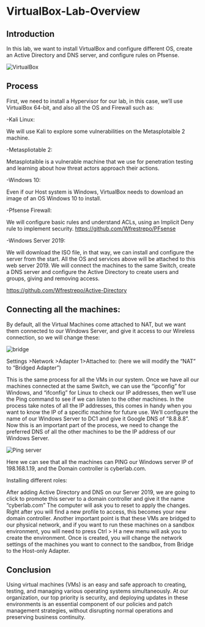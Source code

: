 # VirtualBox-Lab-Overview

## Introduction

In this lab, we want to install VirtualBox and configure different OS,  create an Active Directory and DNS server, and configure rules on Pfsense.

![VirtualBox](https://github.com/Wfrestrepo/VirtualBox-Lab-Overview/assets/108705302/97a25f6d-ad0a-482f-8eeb-fde84d6404a0)


## Process

First, we need to install a Hypervisor for our lab, in this case, we’ll use VirtualBox 64-bit, and also all the OS and Firewall such as: 

-Kali Linux: 

We will use Kali to explore some vulnerabilities on the Metasplotaible 2 machine. 

-Metaspliotable 2: 

Metasplotaible is a vulnerable machine that we use for penetration testing and learning about how threat actors approach their actions. 

-Windows 10: 

Even if our Host system is Windows, VirtualBox needs to download an image of an OS Windows 10 to install. 

-Pfsense Firewall: 

We will configure basic rules and understand ACLs, using an Implicit Deny rule to implement security. 
https://github.com/Wfrestrepo/PFsense

-Windows Server 2019: 

We will download the ISO file, in that way, we can install and configure the server from the start. All the OS and services above will be attached to this web server 2019. We will connect the machines to the same Switch, create a DNS server and configure the Active Directory to create users and groups, giving and removing access.

https://github.com/Wfrestrepo/Active-Directory

## Connecting all the machines: 

By default, all the Virtual Machines come attached to NAT, but we want them connected to our Windows Server, and give it access to our Wireless connection, so we will change these: 

![bridge](https://github.com/Wfrestrepo/VirtualBox-Lab-Overview/assets/108705302/dd8bafe6-0069-40bb-adfc-6b9401a4703f)


 Settings >Network  >Adapter 1>Attached to: (here we will modify the “NAT” to “Bridged Adapter”) 

This is the same process for all the VMs in our system. Once we have all our machines connected at the same Switch, we can use the  “ipconfig” for Windows, and “ifconfig” for Linux to check our IP addresses, then we’ll use the Ping command to see if we can listen to the other machines. In the process take notes of all the IP addresses, this comes in handy when you want to know the IP of a specific machine for future use. 
We’ll configure the name of our Windows Server to DC1 and give it Google DNS of “8.8.8.8”. 
Now this is an important part of the process, we need to change the preferred DNS of all the other machines to be the IP address of our Windows Server.  

![Ping server](https://github.com/Wfrestrepo/VirtualBox-Lab-Overview/assets/108705302/7384efa0-9419-4495-93a6-c7d67a501ec8)

Here we can see that all the machines can PING our Windows server IP of 198.168.1.19, and the Domain controller is cyberlab.com.

Installing different roles: 

After adding Active Directory and DNS on our Server 2019, we are going to click to promote this server to a domain controller and give it the name “cyberlab.com” The computer will ask you to reset to apply the changes. Right after you will find a new profile to access, this becomes your new domain controller. Another important point is that these VMs are bridged to our physical network, and if you want to run these machines on a sandbox environment, you will need to press Ctrl > H a new menu will ask you to create the environment. Once is created, you will change the network settings of the machines you want to connect to the sandbox, from Bridge to the Host-only Adapter. 

## Conclusion

Using virtual machines (VMs) is an easy and safe approach to creating, testing, and managing various operating systems simultaneously. At our organization, our top priority is security, and deploying updates in these environments is an essential component of our policies and patch management strategies, without disrupting normal operations and preserving business continuity.
